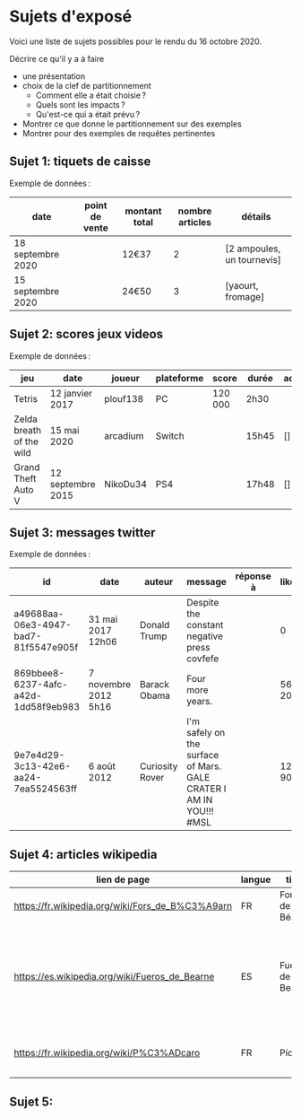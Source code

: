# Sujets d'exposé

Voici une liste de sujets possibles pour le rendu du 16 octobre 2020.

Décrire ce qu'il y a à faire
- une présentation
- choix de la clef de partitionnement
  - Comment elle a était choisie ?
  - Quels sont les impacts ?
  - Qu'est-ce qui a était prévu ?
- Montrer ce que donne le partitionnement sur des exemples
- Montrer pour des exemples de requêtes pertinentes

## Sujet 1: tiquets de caisse

Exemple de données :

| date | point de vente | montant total | nombre articles | détails |
|---|---|---|---|---|
| 18 septembre 2020 | | 12€37 | 2 | [2 ampoules, un tournevis] |
| 15 septembre 2020 | | 24€50 | 3 | [yaourt, fromage] |

## Sujet 2: scores jeux videos

Exemple de données :

| jeu | date | joueur | plateforme | score | durée | achievements | pourcentage |
|---|---|---|---|---|---|---|---|
| Tetris | 12 janvier 2017 | plouf138 | PC | 120 000 | 2h30 | | |
| Zelda breath of the wild | 15 mai 2020 | arcadium | Switch | | 15h45 | [] | 76% |
| Grand Theft Auto V | 12 septembre 2015 | NikoDu34 | PS4 | | 17h48 | [] | 97% |

## Sujet 3: messages twitter

Exemple de données :

| id | date | auteur | message | réponse à | likes | retweet |
|---|---|---|---|---|---|---|
| a49688aa-06e3-4947-bad7-81f5547e905f | 31 mai 2017 12h06 | Donald Trump | Despite the constant negative press covfefe | | 0 | 0 |
| 869bbee8-6237-4afc-a42d-1dd58f9eb983 | 7 novembre 2012 5h16 | Barack Obama | Four more years. |  | 562 200 | 853 400 |
| 9e7e4d29-3c13-42e6-aa24-7ea5524563ff | 6 août 2012 | Curiosity Rover | I'm safely on the surface of Mars. GALE CRATER I AM IN YOU!!! #MSL | | 12 900 | 57 900 |

## Sujet 4: articles wikipedia

| lien de page | langue | titre | contenu |
|---|---|---|---|
|https://fr.wikipedia.org/wiki/Fors_de_B%C3%A9arn|FR|Fors de Béarn|_Les Fors de Béarn constituent…_|
|https://es.wikipedia.org/wiki/Fueros_de_Bearne|ES|Fueros de Bearne|_Se denomina Fueros de Bearne (en francés Fors de Béarn, en occitano Fòrs de Bearn)…_|
|https://fr.wikipedia.org/wiki/P%C3%ADcaro|FR|Pícaro|_Un pícaro est le héros d’un roman picaresque…|_

## Sujet 5: